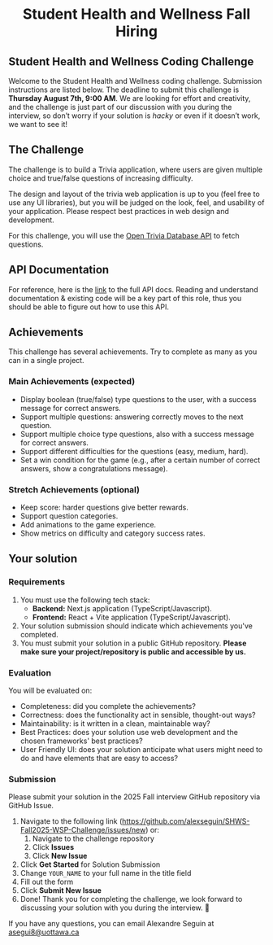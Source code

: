 <p align="center">
  <h1 align="center">Student Health and Wellness Fall Hiring</h3>
</p>


## Student Health and Wellness Coding Challenge

Welcome to the Student Health and Wellness coding challenge. Submission instructions are listed below. The deadline to submit this challenge is **Thursday August 7th, 9:00 AM**. We are looking for effort and creativity, and the challenge is just part of our discussion with you during the interview, so don’t worry if your solution is *hacky* or even if it doesn’t work, we want to see it!


## The Challenge

The challenge is to build a Trivia application, where users are given multiple choice and true/false questions of increasing difficulty.

The design and layout of the trivia web application is up to you (feel free to use any UI libraries), but you will be judged on the look, feel, and usability of your application. Please respect best practices in web design and development.

For this challenge, you will use the [Open Trivia Database API](https://opentdb.com/) to fetch questions.

## API Documentation
For reference, here is the [link](https://opentdb.com/api_config.php) to the full API docs. Reading and understand documentation & existing code will be a key part of this role, thus you should be able to figure out how to use this API.


## Achievements
This challenge has several achievements. Try to complete as many as you can in a single project.

### Main Achievements (expected)
- Display boolean (true/false) type questions to the user, with a success message for correct answers.
- Support multiple questions: answering correctly moves to the next question.
- Support multiple choice type questions, also with a success message for correct answers.
- Support different difficulties for the questions (easy, medium, hard).
- Set a win condition for the game (e.g., after a certain number of correct answers, show a congratulations message).

### Stretch Achievements (optional)
- Keep score: harder questions give better rewards.
- Support question categories.
- Add animations to the game experience.
- Show metrics on difficulty and category success rates.



## Your solution


### Requirements

1. You must use the following tech stack:
   - **Backend:** Next.js application (TypeScript/Javascript).
   - **Frontend:** React + Vite application (TypeScript/Javascript).
2. Your solution submission should indicate which achievements you've completed.
3. You must submit your solution in a public GitHub repository. **Please make sure your project/repository is public and accessible by us.**


### Evaluation

You will be evaluated on:
- Completeness: did you complete the achievements?
- Correctness: does the functionality act in sensible, thought-out ways?
- Maintainability: is it written in a clean, maintainable way?
- Best Practices: does your solution use web development and the chosen frameworks' best practices?
- User Friendly UI: does your solution anticipate what users might need to do and have elements that are easy to access?


### Submission

Please submit your solution in the 2025 Fall interview GitHub repository via GitHub Issue.

1. Navigate to the following link (https://github.com/alexseguin/SHWS-Fall2025-WSP-Challenge/issues/new) or:
   1. Navigate to the challenge repository
   2. Click **Issues**
   3. Click **New Issue**
2. Click **Get Started** for Solution Submission
3. Change `YOUR_NAME` to your full name in the title field
4. Fill out the form
5. Click **Submit New Issue**
6. Done! Thank you for completing the challenge, we look forward to discussing your solution with you during the interview. 🎉

If you have any questions, you can email Alexandre Seguin at asegui8@uottawa.ca



